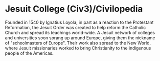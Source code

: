 # Jesuit College (Civ3)/Civilopedia

Founded in 1540 by Ignatius Loyola, in part as a reaction to the Protestant Reformation, the Jesuit Order was created to help reform the Catholic Church and spread its teachings world-wide.
A Jesuit network of colleges and universities soon sprang up around Europe, giving them the nickname of "schoolmasters of Europe". Their work also spread to the New World, where Jesuit
missionaries worked to bring Christianity to the indigenous people of the Americas.